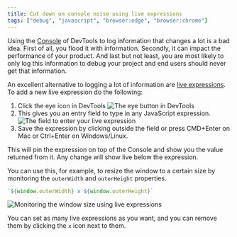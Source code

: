 ```yaml
---
title: Cut down on console noise using live expressions
tags: ["debug", "javascript", "browser:edge", "browser:chrome"]
---
```

Using the [Console](https://docs.microsoft.com/microsoft-edge/devtools-guide-chromium/console/) of DevTools to log information that changes a lot is a bad idea. First of all, you flood it with information. Secondly, it can impact the performance of your product. And last but not least, you are most likely to only log this information to debug your project and end users should never get that information.

An excellent alternative to logging a lot of information are [live expressions](https://docs.microsoft.com/microsoft-edge/devtools-guide-chromium/console/live-expressions). To add a new live expression do the following:

1. Click the eye icon in DevTools ![The eye button in DevTools](/assets/img/live-expressions-eye-icon.png)
1. This gives you an entry field to type in any JavaScript expression. ![The field to enter your live expression](/assets/img/live-expressions-field.png)
1. Save the expression by clicking outside the field or press CMD+Enter on Mac or Ctrl+Enter on Windows/Linux.

This will pin the expression on top of the Console and show you the value returned from it. Any change will show live below the expression.

You can use this, for example, to resize the window to a certain size by monitoring the `outerWidth` and `outerHeight` properties.

```javascript
`${window.outerWidth} x ${window.outerHeight}`
```

![Monitoring the window size using live expressions](/assets/img/live-expressions-window-resize.gif)

You can set as many live expressions as you want, and you can remove them by clicking the `x` icon next to them.
